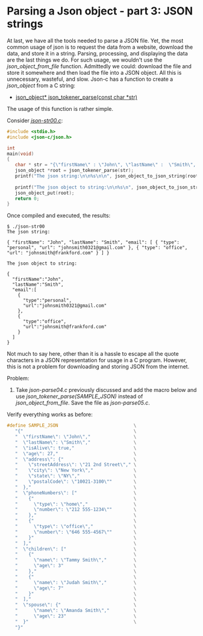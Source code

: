 # Parsing a Json object - part 3: JSON strings

At last, we have all the tools needed to parse a JSON file. Yet, the most common usage of json is to request the data from a website, download the data, and store it in a string.  Parsing, processing, and displaying the data are the last things we do. For such usage, we wouldn't use the _*json\_object\_from\_file*_ function. Admittedly we could: download the file and store it somewhere and then load the file into a JSON object. All this is unnecessary, wasteful, and slow. Json-c has a function to create a _*json\_object*_ from a C string:

- [json_object* json_tokener_parse(const char *str) ](https://json-c.github.io/json-c/json-c-0.15/doc/html/json__tokener_8h.html#a236ef64d079822a4411d13eae7190c4d)

The usage of this function is rather simple.

Consider [_*json-str00.c*_](https://github.com/rbtylee/tutorial-jsonc/blob/master/src/json-str00.c):

```C
#include <stdio.h>
#include <json-c/json.h>

int 
main(void)
{
   char * str = "{\"firstName\" : \"John\", \"lastName\" :  \"Smith\", \"email\":[{\"type\": \"personal\",\"url\": \"johnsmith0321@gmail.com\"},{\"type\": \"office\",\"url\": \"johnsmith@frankford.com\"} ] }";
   json_object *root = json_tokener_parse(str);
   printf("The json string:\n\n%s\n\n", json_object_to_json_string(root));
   
   printf("The json object to string:\n\n%s\n", json_object_to_json_string_ext(root, JSON_C_TO_STRING_PRETTY));
   json_object_put(root);
   return 0;
}

```

Once compiled and executed, the results:

```
$ ./json-str00 
The json string:

{ "firstName": "John", "lastName": "Smith", "email": [ { "type": "personal", "url": "johnsmith0321@gmail.com" }, { "type": "office", "url": "johnsmith@frankford.com" } ] }

The json object to string:

{
  "firstName":"John",
  "lastName":"Smith",
  "email":[
    {
      "type":"personal",
      "url":"johnsmith0321@gmail.com"
    },
    {
      "type":"office",
      "url":"johnsmith@frankford.com"
    }
  ]
}

```

Not much to say here, other than it is a hassle to escape all the quote characters in a JSON representation for usage in a C program. However, this is not a problem for downloading and storing JSON from the internet.

Problem:

1. Take _*json-parse04.c*_ previously discussed and add the macro below and use _*json\_tokener\_parse(SAMPLE_JSON)*_ instead of _*json\_object\_from_file*_. Save the file as _*json-parse05.c*_.

Verify everything works as before:

```C
#define SAMPLE_JSON                            \
   "{"                                         \
   "  \"firstName\": \"John\","                \
   "  \"lastName\": \"Smith\","                \
   "  \"isAlive\": true,"                      \
   "  \"age\": 27,"                            \
   "  \"address\": {"                          \
   "    \"streetAddress\": \"21 2nd Street\"," \
   "    \"city\": \"New York\","               \
   "    \"state\": \"NY\","                    \
   "    \"postalCode\": \"10021-3100\""        \
   "  },"                                      \
   "  \"phoneNumbers\": ["                     \
   "    {"                                     \
   "      \"type\": \"home\","                 \
   "      \"number\": \"212 555-1234\""        \
   "    },"                                    \
   "    {"                                     \
   "      \"type\": \"office\","               \
   "      \"number\": \"646 555-4567\""        \
   "    }"                                     \
   "  ],"                                      \
   "  \"children\": ["                         \
   "    {"                                     \
   "      \"name\": \"Tammy Smith\","          \
   "      \"age\": 3"                          \
   "    },"                                    \
   "    {"                                     \
   "      \"name\": \"Judah Smith\","          \
   "      \"age\": 7"                          \
   "    }"                                     \
   "  ],"                                      \
   "  \"spouse\": {"                           \
   "      \"name\": \"Amanda Smith\","         \
   "      \"age\": 23"                         \
   "  }"                                       \
   "}"

```

